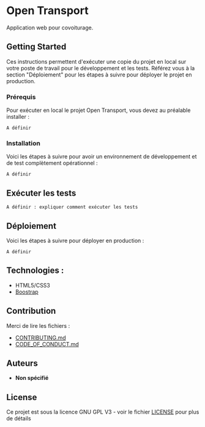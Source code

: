 # Open Transport

Application web pour covoiturage. 

## Getting Started

Ces instructions permettent d'exécuter une copie du projet en local sur votre poste de travail pour le développement et les tests. Référez vous à la section "Déploiement" pour les étapes à suivre pour déployer le projet en production.

### Prérequis

Pour exécuter en local le projet Open Transport, vous devez au préalable installer :

```
A définir

```

### Installation

Voici les étapes à suivre pour avoir un environnement de développement et de test complètement  opérationnel :


```
A définir
```



## Exécuter les tests

```
A définir : expliquer comment exécuter les tests
```


## Déploiement

Voici les étapes à suivre pour déployer en production :

```
A définir
```

## Technologies :

* HTML5/CSS3
* [Boostrap](https://getbootstrap.com/)

## Contribution

Merci de lire les fichiers :
* [CONTRIBUTING.md](https://github.com/OpenClassrooms-Student-Center/7688581-Expert-Git-GitHub/blob/main/CONTRIBUTING.md)
* [CODE_OF_CONDUCT.md](https://github.com/OpenClassrooms-Student-Center/7688581-Expert-Git-GitHub/blob/main/CONTRIBUTING.md) 

## Auteurs

* **Non spécifié**

## License

Ce projet est sous la licence GNU GPL V3 - voir le fichier [LICENSE](LICENSE) pour plus de détails
